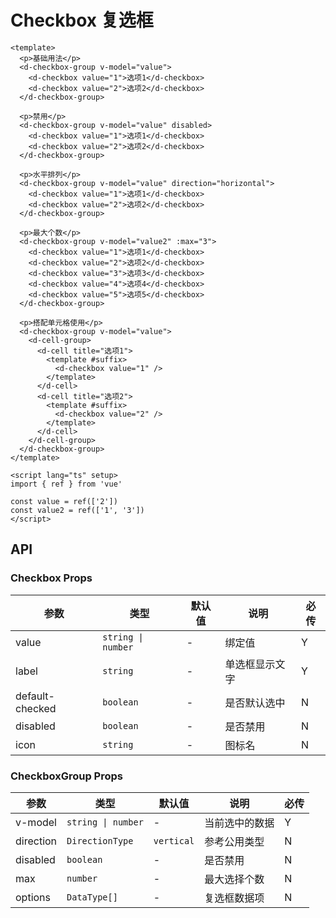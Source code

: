 # Checkbox 复选框

```vue playground=MCheckbox height=600
<template>
  <p>基础用法</p>
  <d-checkbox-group v-model="value">
    <d-checkbox value="1">选项1</d-checkbox>
    <d-checkbox value="2">选项2</d-checkbox>
  </d-checkbox-group>

  <p>禁用</p>
  <d-checkbox-group v-model="value" disabled>
    <d-checkbox value="1">选项1</d-checkbox>
    <d-checkbox value="2">选项2</d-checkbox>
  </d-checkbox-group>

  <p>水平排列</p>
  <d-checkbox-group v-model="value" direction="horizontal">
    <d-checkbox value="1">选项1</d-checkbox>
    <d-checkbox value="2">选项2</d-checkbox>
  </d-checkbox-group>

  <p>最大个数</p>
  <d-checkbox-group v-model="value2" :max="3">
    <d-checkbox value="1">选项1</d-checkbox>
    <d-checkbox value="2">选项2</d-checkbox>
    <d-checkbox value="3">选项3</d-checkbox>
    <d-checkbox value="4">选项4</d-checkbox>
    <d-checkbox value="5">选项5</d-checkbox>
  </d-checkbox-group>

  <p>搭配单元格使用</p>
  <d-checkbox-group v-model="value">
    <d-cell-group>
      <d-cell title="选项1">
        <template #suffix>
          <d-checkbox value="1" />
        </template>
      </d-cell>
      <d-cell title="选项2">
        <template #suffix>
          <d-checkbox value="2" />
        </template>
      </d-cell>
    </d-cell-group>
  </d-checkbox-group>
</template>

<script lang="ts" setup>
import { ref } from 'vue'

const value = ref(['2'])
const value2 = ref(['1', '3'])
</script>
```

## API

### Checkbox Props

| 参数            | 类型               | 默认值 | 说明           | 必传 |
| --------------- | ------------------ | ------ | -------------- | ---- |
| value           | `string \| number` | -      | 绑定值         | Y    |
| label           | `string`           | -      | 单选框显示文字 | Y    |
| default-checked | `boolean`          | -      | 是否默认选中   | N    |
| disabled        | `boolean`          | -      | 是否禁用       | N    |
| icon            | `string`           | -      | 图标名         | N    |

### CheckboxGroup Props

| 参数      | 类型               | 默认值     | 说明           | 必传 |
| --------- | ------------------ | ---------- | -------------- | ---- |
| v-model   | `string \| number` | -          | 当前选中的数据 | Y    |
| direction | `DirectionType`    | `vertical` | 参考公用类型   | N    |
| disabled  | `boolean`          | -          | 是否禁用       | N    |
| max       | `number`           | -          | 最大选择个数   | N    |
| options   | `DataType[]`       | -          | 复选框数据项   | N    |
